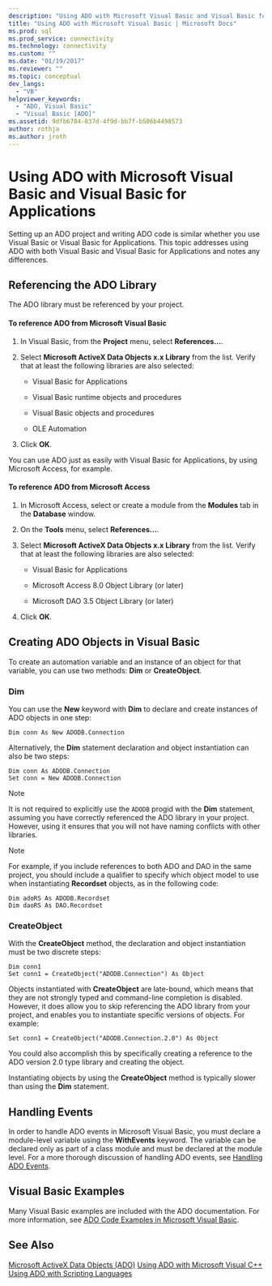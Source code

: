```yaml
---
description: "Using ADO with Microsoft Visual Basic and Visual Basic for Applications"
title: "Using ADO with Microsoft Visual Basic | Microsoft Docs"
ms.prod: sql
ms.prod_service: connectivity
ms.technology: connectivity
ms.custom: ""
ms.date: "01/19/2017"
ms.reviewer: ""
ms.topic: conceptual
dev_langs:
  - "VB"
helpviewer_keywords:
  - "ADO, Visual Basic"
  - "Visual Basic [ADO]"
ms.assetid: 9dfb6784-037d-4f9d-bb7f-b506b4498573
author: rothja
ms.author: jroth
---
```

# Using ADO with Microsoft Visual Basic and Visual Basic for Applications
Setting up an ADO project and writing ADO code is similar whether you use Visual Basic or Visual Basic for Applications. This topic addresses using ADO with both Visual Basic and Visual Basic for Applications and notes any differences.

## Referencing the ADO Library
 The ADO library must be referenced by your project.

#### To reference ADO from Microsoft Visual Basic

1.  In Visual Basic, from the **Project** menu, select **References...**.

2.  Select **Microsoft ActiveX Data Objects x.x Library** from the list. Verify that at least the following libraries are also selected:

    -   Visual Basic for Applications

    -   Visual Basic runtime objects and procedures

    -   Visual Basic objects and procedures

    -   OLE Automation

3.  Click **OK**.

 You can use ADO just as easily with Visual Basic for Applications, by using Microsoft Access, for example.

#### To reference ADO from Microsoft Access

1.  In Microsoft Access, select or create a module from the **Modules** tab in the **Database** window.

2.  On the **Tools** menu, select **References...**.

3.  Select **Microsoft ActiveX Data Objects x.x Library** from the list. Verify that at least the following libraries are also selected:

    -   Visual Basic for Applications

    -   Microsoft Access 8.0 Object Library (or later)

    -   Microsoft DAO 3.5 Object Library (or later)

4.  Click **OK**.

## Creating ADO Objects in Visual Basic
 To create an automation variable and an instance of an object for that variable, you can use two methods: **Dim** or **CreateObject**.

### Dim
 You can use the **New** keyword with **Dim** to declare and create instances of ADO objects in one step:

```
Dim conn As New ADODB.Connection
```

 Alternatively, the **Dim** statement declaration and object instantiation can also be two steps:

```
Dim conn As ADODB.Connection
Set conn = New ADODB.Connection
```

> [!NOTE]
>  It is not required to explicitly use the `ADODB` progid with the **Dim** statement, assuming you have correctly referenced the ADO library in your project. However, using it ensures that you will not have naming conflicts with other libraries.

> [!NOTE]
>  For example, if you include references to both ADO and DAO in the same project, you should include a qualifier to specify which object model to use when instantiating **Recordset** objects, as in the following code:

```
Dim adoRS As ADODB.Recordset
Dim daoRS As DAO.Recordset
```

### CreateObject
 With the **CreateObject** method, the declaration and object instantiation must be two discrete steps:

```
Dim conn1
Set conn1 = CreateObject("ADODB.Connection") As Object
```

 Objects instantiated with **CreateObject** are late-bound, which means that they are not strongly typed and command-line completion is disabled. However, it does allow you to skip referencing the ADO library from your project, and enables you to instantiate specific versions of objects. For example:

```
Set conn1 = CreateObject("ADODB.Connection.2.0") As Object
```

 You could also accomplish this by specifically creating a reference to the ADO version 2.0 type library and creating the object.

 Instantiating objects by using the **CreateObject** method is typically slower than using the **Dim** statement.

## Handling Events
 In order to handle ADO events in Microsoft Visual Basic, you must declare a module-level variable using the **WithEvents** keyword. The variable can be declared only as part of a class module and must be declared at the module level. For a more thorough discussion of handling ADO events, see [Handling ADO Events](../data/handling-ado-events.md).

## Visual Basic Examples
 Many Visual Basic examples are included with the ADO documentation. For more information, see [ADO Code Examples in Microsoft Visual Basic](../../reference/ado-api/ado-code-examples-in-visual-basic.md).

## See Also
 [Microsoft ActiveX Data Objects (ADO)](../../microsoft-activex-data-objects-ado.md)
 [Using ADO with Microsoft Visual C++](./using-ado-with-microsoft-visual-c.md)
 [Using ADO with Scripting Languages](./using-ado-with-scripting-languages.md)